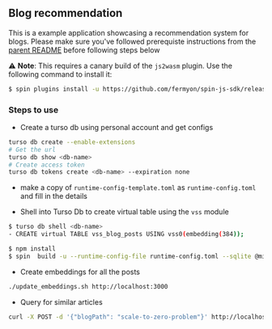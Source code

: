 ## Blog recommendation 

This is a example application showcasing a recommendation system for blogs. Please make sure you've followed prerequiste instructions from the [parent README](../README.md) before following steps below

⚠️ **Note**: This requires a canary build of the `js2wasm` plugin. Use the following command to install it:

```bash
$ spin plugins install -u https://github.com/fermyon/spin-js-sdk/releases/download/canary/js2wasm.json
```

### Steps to use

- Create a turso db using personal account and get configs

```bash
turso db create --enable-extensions
# Get the url
turso db show <db-name>
# Create access token
turso db tokens create <db-name> --expiration none 
```

- make a copy of `runtime-config-template.toml` as `runtime-config.toml`  and fill in the details 

- Shell into Turso Db to create virtual table using the `vss` module

```bash
$ turso db shell <db-name>
- CREATE virtual TABLE vss_blog_posts USING vss0(embedding(384));
```

```bash
$ npm install
$ spin  build -u --runtime-config-file runtime-config.toml --sqlite @migrations.sql
```

- Create embeddings for all the posts

```bash
./update_embeddings.sh http://localhost:3000
```

- Query for similar articles

```bash
curl -X POST -d '{"blogPath": "scale-to-zero-problem"}' http://localhost:3000/getRecommendations
```